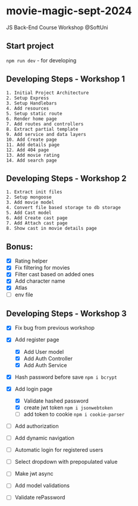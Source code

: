 # movie-magic-sept-2024
JS Back-End Course Workshop @SoftUni

## Start project
`npm run dev` - for developing

## Developing Steps - Workshop 1
    1. Initial Project Architecture
    2. Setup Express
    3. Setup Handlebars
    4. Add resources
    5. Setup static route
    6. Render home page
    7. Add routes and controllers
    8. Extract partial template
    9. Add service and data layers
    10. Add Create page
    11. Add details page
    12. Add 404 page
    13. Add movie rating
    14. Add search page

## Developing Steps - Workshop 2
    1. Extract init files
    2. Setup mongoose
    3. Add movie model
    4. Convert file based storage to db storage
    5. Add Cast model
    6. Add Create cast page
    7. Add Attach cast page
    8. Show cast in movie details page

## Bonus:
- [x] Rating helper
- [x] Fix filtering for movies
- [x] Filter cast based on added ones
- [X] Add character name
- [X] Atlas
- [ ] env file

## Developing Steps - Workshop 3
- [X] Fix bug from previous workshop
- [x] Add register page
    - [X] Add User model
    - [X] Add Auth Controller
    - [X] Add Auth Service
- [X] Hash password before save `npm i bcrypt`
- [X] Add login page
    - [x] Validate hashed password
    - [x] create jwt token `npm i jsonwebtoken`
    - [ ] add token to cookie `npm i cookie-parser`
- [ ] Add authorization
- [ ] Add dynamic navigation
 
- [ ] Automatic login for registered users
- [ ] Select dropdown with prepopulated value
- [ ] Make jwt async

- [ ] Add model validations
- [ ] Validate rePassword